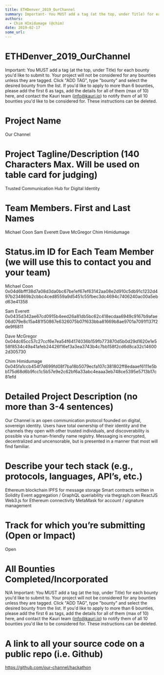 ```yaml
---
title: ETHDenver_2019_OurChannel
summary: Important- You MUST add a tag (at the top, under Title) for each bounty youd like to submit to. Your project will not be considered for any bounties unless they are tagged. Click ADD TAG, type bounty and select the desired bounty from the list. If youd like to apply to more than 6 bounties, please add the first 6 as tags, add the details for all of them (max of 10) here, and contact the Kauri team (info@kauri.io) to notify them of all 10 bounties youd like to be considered for. These instruction
authors:
  - Chim HImidumage (@chim)
date: 2019-02-17
some_url: 
---
```


# ETHDenver_2019_OurChannel


Important: You MUST add a tag (at the top, under Title) for each bounty you'd like to submit to. Your project will not be considered for any bounties unless they are tagged. Click "ADD TAG", type  "bounty" and select the desired bounty from the list. If you'd like to apply to more than 6 bounties, please add the first 6 as tags, add the details for all of them (max of 10) here, and contact the Kauri team (info@kauri.io) to notify them of all 10 bounties you'd like to be considered for. These instructions can be deleted.

# Project Name
Our Channel

# Project Tagline/Description (140 Characters Max. Will be used on table card for judging)
Trusted Communication Hub for Digital Identity

# Team Members. First and Last Names
Michael Coon
Sam Everett
Dave McGregor
Chim Himidumage
# Status.im ID for Each Team Member (we will use this to contact you and your team)

Michael Coon
0x04d6bfff38d7a08d3da0bc67be1ef67ef63142aa08e2d910c5db91c1232d497b234869b2cbbc4ced8559a9d5451c55fbec3dc4694c7406240ac00a5ebd63e41358

Sam Everett
0x0435d342ae67cd0915b4eed26a81db5bc62c418ecdaa6949c9167b9afae06d079e8c15a481f50867e6326075b07f633bba81669b8ae9701a7091f137f2de9f6811

Dave McGregor
0x04dc65cc57c27ccf6e7ea54f64174036b159fb773870d5b0d29d1620e1e558f8534c49a41afeb24426f16ef3a3ea3743b4c7bb158f2cd6d8ca32c146002d305730

Chim Himidumage
0x045fa1ccb454f7d699fd08f7ba18b5079ecfa107c381802ff8edaaef6111e5bb175d68d6b9fcc1c5b57e9e2c62bf6a33abc4eaaa3eb748ce5395e5713b17c81efd



# Detailed Project Description (no more than 3-4 sentences)
Our Channel is an open communication protocol founded on digital, sovereign identity. Users have total ownership of their identity and the channels they open with other trusted individuals, and discoverability is possible via a human-friendly name registry. Messaging is encrypted, decentralized and uncensorable, but is presented in a manner that most will find familiar.

# Describe your tech stack (e.g., protocols, languages, API’s, etc.)
Ethereum blockchain
IPFS for message storage
Smart contracts written in Solidity
Event aggregation / GraphQL queriability via thegraph.com 
ReactJS
Web3.js for Ethereum connectivity
MetaMask for account / signature management


# Track for which you’re submitting (Open or Impact)
Open

# All Bounties Completed/Incorporated
N/A
Important: You MUST add a tag (at the top, under Title) for each bounty you'd like to submit to. Your project will not be considered for any bounties unless they are tagged. Click "ADD TAG", type  "bounty" and select the desired bounty from the list. If you'd like to apply to more than 6 bounties, please add the first 6 as tags, add the details for all of them (max of 10) here, and contact the Kauri team (info@kauri.io) to notify them of all 10 bounties you'd like to be considered for. These instructions can be deleted.

# A link to all your source code on a public repo (i.e. Github)
https://github.com/our-channel/hackathon



